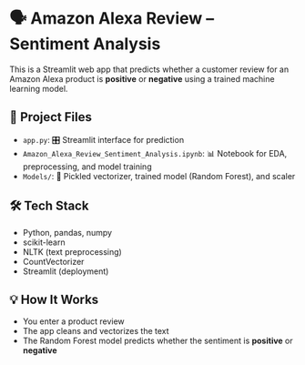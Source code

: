 # 🗣️ Amazon Alexa Review – Sentiment Analysis

This is a Streamlit web app that predicts whether a customer review for an Amazon Alexa product is **positive** or **negative** using a trained machine learning model.

## 📁 Project Files
- `app.py`: 🎛️ Streamlit interface for prediction
- `Amazon_Alexa_Review_Sentiment_Analysis.ipynb`: 📊 Notebook for EDA, preprocessing, and model training
- `Models/`: 🧠 Pickled vectorizer, trained model (Random Forest), and scaler

## 🛠️ Tech Stack
- Python, pandas, numpy  
- scikit-learn
- NLTK (text preprocessing)  
- CountVectorizer  
- Streamlit (deployment)

## 💡 How It Works
- You enter a product review
- The app cleans and vectorizes the text
- The Random Forest model predicts whether the sentiment is **positive** or **negative**


